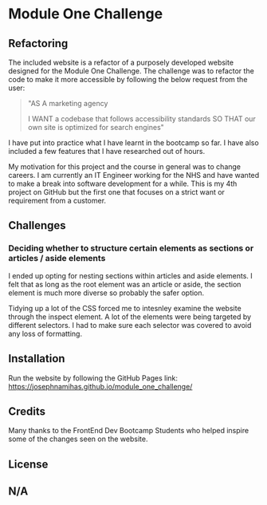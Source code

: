 # Module One Challenge

## Refactoring

The included website is a refactor of a purposely developed website designed for the Module One Challenge.
The challenge was to refactor the code to make it more accessible by following the below request from the user:

>"AS A marketing agency
>
>I WANT a codebase that follows accessibility standards
>SO THAT our own site is optimized for search engines"

I have put into practice what I have learnt in the bootcamp so far. I have also included a few features that I have researched out of hours.

My motivation for this project and the course in general was to change careers. I am currently an IT Engineer working for the NHS and have wanted to make a break into software development for a while.
This is my 4th project on GitHub but the first one that focuses on a strict want or requirement from a customer.

## Challenges

### Deciding whether to structure certain elements as sections or articles / aside elements
I ended up opting for nesting sections within articles and aside elements. I felt that as long as the root element was an article or aside, the section element is much more diverse so probably the safer option.

Tidying up a lot of the CSS forced me to intesnley examine the website through the inspect element. A lot of the elements were being targeted by different selectors. I had to make sure each selector was covered to avoid any loss of formatting.


## Installation

Run the website by following the GitHub Pages link:
https://josephnamihas.github.io/module_one_challenge/


## Credits

Many thanks to the FrontEnd Dev Bootcamp Students who helped inspire some of the changes seen on the website.

## License

N/A
---
